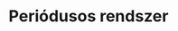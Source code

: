 ---
layout: riddle
title: Periódusos rendszer
sha256: 8e95fd7828684c17f74b688e32fe22a133086773d8d1e5a2ccf846c28f4b6072
image: normal_1af45e6e5112c00d.jpg
creator: Sárközi Dóra
year: 2015
---